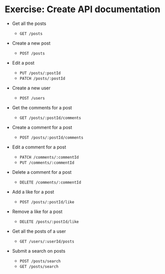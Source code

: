# Exercise: Create API documentation

- Get all the posts
  - `GET /posts`

- Create a new post
  - `POST /posts`

- Edit a post
  - `PUT /posts/:postId`
  - `PATCH /posts/:postId`

- Create a new user
  - `POST /users`

- Get the comments for a post
  - `GET /posts/:postId/comments`

- Create a comment for a post
  - `POST /posts/:postId/comments`

- Edit a comment for a post
  - `PATCH /comments/:commentId`
  - `PUT /comments/:commentId`

- Delete a comment for a post
  - `DELETE /comments/:commentId`

- Add a like for a post
  - `POST /posts/:postId/like`

- Remove a like for a post
  - `DELETE /posts/:postId/like`

- Get all the posts of a user
  - `GET /users/:userId/posts`

- Submit a search on posts
  - `POST /posts/search`
  - `GET /posts/search`
